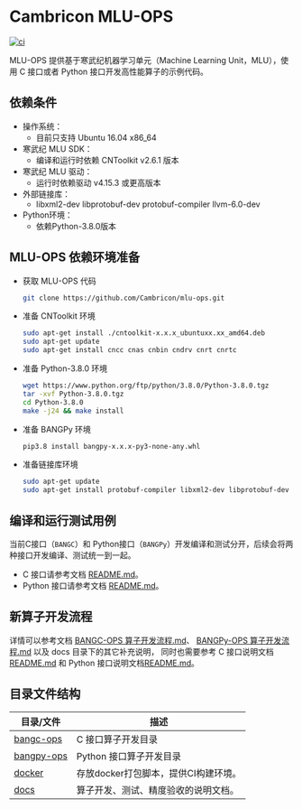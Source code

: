 # Cambricon MLU-OPS

[![ci](https://github.com/Cambricon/mlu-ops/actions/workflows/ci.yaml/badge.svg)](https://github.com/Cambricon/mlu-ops/actions/workflows/ci.yaml)

MLU-OPS 提供基于寒武纪机器学习单元（Machine Learning Unit，MLU），使用 C 接口或者 Python 接口开发高性能算子的示例代码。

## 依赖条件

- 操作系统：
  - 目前只支持 Ubuntu 16.04 x86_64
- 寒武纪 MLU SDK：
  - 编译和运行时依赖 CNToolkit v2.6.1 版本
- 寒武纪 MLU 驱动：
  - 运行时依赖驱动 v4.15.3 或更高版本
- 外部链接库：
  - libxml2-dev libprotobuf-dev protobuf-compiler llvm-6.0-dev
- Python环境：
  - 依赖Python-3.8.0版本

## MLU-OPS 依赖环境准备

- 获取 MLU-OPS 代码

  ```sh
  git clone https://github.com/Cambricon/mlu-ops.git
  ```

- 准备 CNToolkit 环境

  ```sh
  sudo apt-get install ./cntoolkit-x.x.x_ubuntuxx.xx_amd64.deb
  sudo apt-get update
  sudo apt-get install cncc cnas cnbin cndrv cnrt cnrtc
  ```

- 准备 Python-3.8.0 环境

  ```sh
  wget https://www.python.org/ftp/python/3.8.0/Python-3.8.0.tgz
  tar -xvf Python-3.8.0.tgz
  cd Python-3.8.0
  make -j24 && make install
  ```

- 准备 BANGPy 环境

  ```sh
  pip3.8 install bangpy-x.x.x-py3-none-any.whl
  ```

- 准备链接库环境

  ```sh
  sudo apt-get update
  sudo apt-get install protobuf-compiler libxml2-dev libprotobuf-dev llvm-6.0-dev
  ```

## 编译和运行测试用例

当前C接口（`BANGC`）和 Python接口（`BANGPy`）开发编译和测试分开，后续会将两种接口开发编译、测试统一到一起。

- C 接口请参考文档 [README.md](bangc-ops/README.md)。
- Python 接口请参考文档 [README.md](bangpy-ops/README.md)。

## 新算子开发流程

详情可以参考文档 [BANGC-OPS 算子开发流程.md](docs/bangc-docs/BANGC-OPS算子开发流程.md)、
[BANGPy-OPS 算子开发流程.md](docs/bangpy-docs/BANGPy-OPS算子开发流程.md) 以及 docs 目录下的其它补充说明，
同时也需要参考 C 接口说明文档[README.md](bangc-ops/README.md) 和 Python 接口说明文档[README.md](bangpy-ops/README.md)。


## 目录文件结构

| 目录/文件                 | 描述                                    |
| ------------------------ | -------------------------------------- |
| [bangc-ops](bangc-ops)   | C 接口算子开发目录                        |
| [bangpy-ops](bangpy-ops) | Python 接口算子开发目录                   |
| [docker](docker)         | 存放docker打包脚本，提供CI构建环境。        |
| [docs](docs)             | 算子开发、测试、精度验收的说明文档。         |
